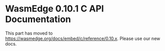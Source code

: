 # WasmEdge 0.10.1 C API Documentation

This part has moved to <https://wasmedge.org/docs/embed/c/reference/0.10.x>. Please use our new docs.
